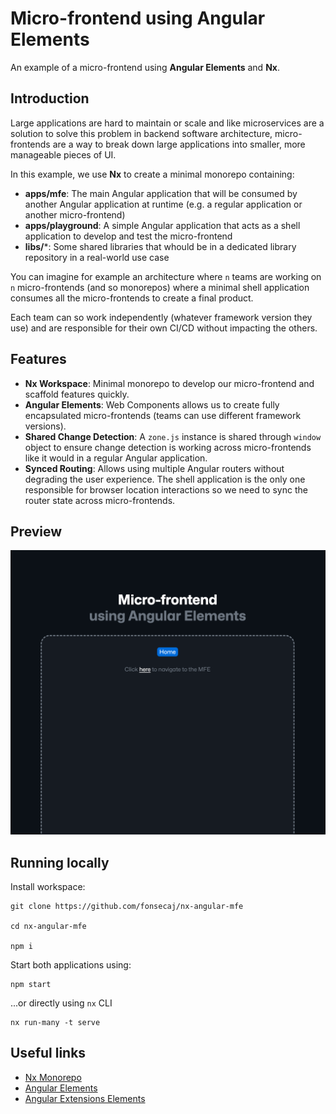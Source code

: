 # Micro-frontend using Angular Elements

An example of a micro-frontend using **Angular Elements** and **Nx**.

## Introduction

Large applications are hard to maintain or scale and like microservices are a solution to solve this problem in backend software architecture, micro-frontends are a way to break down large applications into smaller, more manageable pieces of UI.

In this example, we use **Nx** to create a minimal monorepo containing:
- **apps/mfe**: The main Angular application that will be consumed by another Angular application at runtime (e.g. a regular application or another micro-frontend)
- **apps/playground**: A simple Angular application that acts as a shell application to develop and test the micro-frontend
- **libs/***: Some shared libraries that whould be in a dedicated library repository in a real-world use case

You can imagine for example an architecture where `n` teams are working on `n` micro-frontends (and so monorepos) where a minimal shell application consumes all the micro-frontends to create a final product.

Each team can so work independently (whatever framework version they use) and are responsible for their own CI/CD without impacting the others.

## Features

- **Nx Workspace**: Minimal monorepo to develop our micro-frontend and scaffold features quickly.
- **Angular Elements**: Web Components allows us to create fully encapsulated micro-frontends (teams can use different framework versions).
- **Shared Change Detection**: A `zone.js` instance is shared through `window` object to ensure change detection is working across micro-frontends like it would in a regular Angular application.
- **Synced Routing**: Allows using multiple Angular routers without degrading the user experience. The shell application is the only one responsible for browser location interactions so we need to sync the router state across micro-frontends.

## Preview

![Preview](screenshot.png)

## Running locally

Install workspace:

```
git clone https://github.com/fonsecaj/nx-angular-mfe

cd nx-angular-mfe

npm i
```

Start both applications using:

```
npm start
```

...or directly using `nx` CLI

```
nx run-many -t serve
```

## Useful links

- [Nx Monorepo](https://nx.dev/)
- [Angular Elements](https://angular.dev/guide/elements#using-custom-elements)
- [Angular Extensions Elements](https://angular-extensions.github.io/elements/home)
